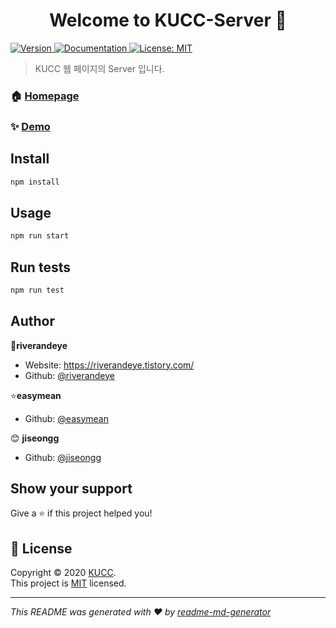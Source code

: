 <h1 align="center">Welcome to KUCC-Server 👋</h1>
<p>
  <a href="/" target="_blank">
    <img alt="Version" src="https://img.shields.io/npm/v/helloworld.svg">
  </a>
  <a href="/" target="_blank">
    <img alt="Documentation" src="https://img.shields.io/badge/documentation-yes-brightgreen.svg" />
  </a>
  <a href="/" target="_blank">
    <img alt="License: MIT" src="https://img.shields.io/badge/License-MIT-yellow.svg" />
  </a>
</p>



> KUCC 웹 페이지의 Server 입니다.



### 🏠 [Homepage]()

### ✨ [Demo]()



## Install

```sh
npm install
```



## Usage

```sh
npm run start
```



## Run tests

```sh
npm run test
```



## Author

 🎵**riverandeye**

* Website: https://riverandeye.tistory.com/
* Github: [@riverandeye](https://github.com/riverandeye)

⭐️**easymean**

* Github: [@easymean](https://github.com/easymean)

😊 **jiseongg**

* Github: [@jiseongg](https://github.com/jiseongg)



## Show your support

Give a ⭐️ if this project helped you!



## 📝 License

Copyright © 2020 [KUCC](https://github.com/kucc).<br />
This project is [MIT]() licensed.

***
_This README was generated with ❤️ by [readme-md-generator](https://github.com/kefranabg/readme-md-generator)_